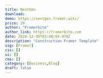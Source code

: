 ```yaml
---
title: NextGen
download:
demo: https://nextgen.framer.wiki/
price: 29
author: "Framerbite"
author_link: https://framerbite.com
date: 2024-12-30T03:48:04.978Z
description: "Construction Framer Template"
ssg: [Framer]
css: []
ui: []
cms: []
category: [Business,Blog]
draft: false
---
```

